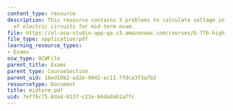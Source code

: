 ```yaml
---
content_type: resource
description: This resource contains 3 problems to calculate voltage in differnt types
  of electric circuits for mid-term exam.
file: https://ol-ocw-studio-app-qa.s3.amazonaws.com/courses/6-776-high-speed-communication-circuits-spring-2005/7eff6c758da48137c21e66da0a61affc_midterm.pdf
file_type: application/pdf
learning_resource_types:
- Exams
ocw_type: OCWFile
parent_title: Exams
parent_type: CourseSection
parent_uid: 16ed10b2-ad2e-9942-ec11-7fdca3f3a7b2
resourcetype: Document
title: midterm.pdf
uid: 7eff6c75-8da4-8137-c21e-66da0a61affc
---
```

